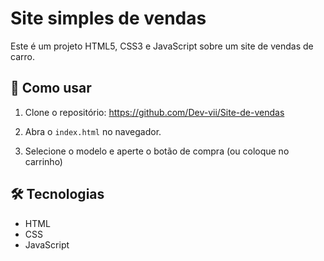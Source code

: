 # Site simples de vendas
Este é um projeto HTML5, CSS3 e JavaScript sobre um site de vendas de carro.

## 🚀 Como usar

1. Clone o repositório: https://github.com/Dev-vii/Site-de-vendas

2. Abra o `index.html` no navegador.

3. Selecione o modelo e aperte o botão de compra (ou coloque no carrinho)

## 🛠️ Tecnologias

- HTML
- CSS
- JavaScript
